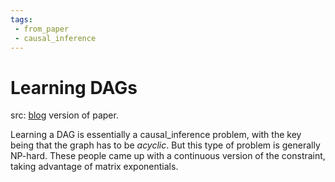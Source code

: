 ```yaml
---
tags:
 - from_paper
 - causal_inference
---
```


# Learning DAGs

src: [blog](https://blog.ml.cmu.edu/2020/04/10/learning-dags-with-continuous-optimization/) version of paper.

Learning a DAG is essentially a causal_inference problem, with the key being that the graph has to be *acyclic*. But this type of problem is generally NP-hard. These people came up with a continuous version of the constraint, taking advantage of matrix exponentials.